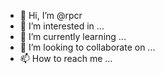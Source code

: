 - 👋 Hi, I’m @rpcr
- 👀 I’m interested in ...
- 🌱 I’m currently learning ...
- 💞️ I’m looking to collaborate on ...
- 📫 How to reach me ...

<!---
rpcr/rpcr is a ✨ special ✨ repository because its `README.md` (this file) appears on your GitHub profile.
You can click the Preview link to take a look at your changes.
--->
